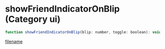 # showFriendIndicatorOnBlip (Category ui)

```js
function showFriendIndicatorOnBlip(blip: number, toggle: boolean): void
```

[filename](showFriendIndicatorOnBlip_m.md ':include')